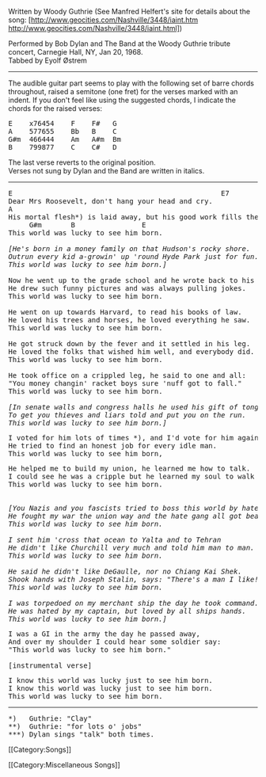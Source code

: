 Written by Woody Guthrie (See Manfred Helfert's site for details about
the song: [http://www.geocities.com/Nashville/3448/iaint.htm http://www.geocities.com/Nashville/3448/iaint.html])<br>

Performed by Bob Dylan and The Band at the Woody Guthrie tribute
concert, Carnegie Hall, NY, Jan 20, 1968.<br>
Tabbed by Eyolf Østrem

----
The audible guitar part seems to play with the following set of barre
chords throughout, raised a semitone (one fret) for the verses marked
with an indent. If you don't feel like using the suggested chords, I
indicate the chords for the raised verses:

<pre class="chords">
E    x76454    F    F#   G
A    577655    Bb   B    C
G#m  466444    Am   A#m  Bm
B    799877    C    C#   D
</pre>

The last verse reverts to the original position.<br>
Verses not sung by Dylan and the Band are written in italics.

----
<pre class="verse">
E                                                  E7
Dear Mrs Roosevelt, don't hang your head and cry.
A                                                            E
His mortal flesh*) is laid away, but his good work fills the sky.
     G#m       B                E
This world was lucky to see him born.
<em>
[He's born in a money family on that Hudson's rocky shore.
Outrun every kid a-growin' up 'round Hyde Park just for fun.
This world was lucky to see him born.]</em>

Now he went up to the grade school and he wrote back to his folks.
He drew such funny pictures and was always pulling jokes.
This world was lucky to see him born.

He went on up towards Harvard, to read his books of law.
He loved his trees and horses, he loved everything he saw.
This world was lucky to see him born.

He got struck down by the fever and it settled in his leg.
He loved the folks that wished him well, and everybody did.
This world was lucky to see him born.

He took office on a crippled leg, he said to one and all:
"You money changin' racket boys sure 'nuff got to fall."
This world was lucky to see him born.
<em>
[In senate walls and congress halls he used his gift of tongue
To get you thieves and liars told and put you on the run.
This world was lucky to see him born.]</em>
</pre>

<pre class="bridge">
I voted for him lots of times *), and I'd vote for him again.
He tried to find an honest job for every idle man.
This world was lucky to see him born,
</pre>

<pre class="bridge2">
He helped me to build my union, he learned me how to talk.
I could see he was a cripple but he learned my soul to walk ***).
This world was lucky to see him born.

<em>
[You Nazis and you fascists tried to boss this world by hate.
He fought my war the union way and the hate gang all got beat.
This world was lucky to see him born.

I sent him 'cross that ocean to Yalta and to Tehran
He didn't like Churchill very much and told him man to man.
This world was lucky to see him born.

He said he didn't like DeGaulle, nor no Chiang Kai Shek.
Shook hands with Joseph Stalin, says: "There's a man I like!"
This world was lucky to see him born.

I was torpedoed on my merchant ship the day he took command.
He was hated by my captain, but loved by all ships hands.
This world was lucky to see him born.]</em>
</pre>

<pre class="bridge3">
I was a GI in the army the day he passed away,
And over my shoulder I could hear some soldier say:
"This world was lucky to see him born."

[instrumental verse]
</pre>

<pre class="verse">
I know this world was lucky just to see him born.
I know this world was lucky just to see him born.
This world was lucky to see him born.
</pre>

----
<pre class="verse">
*)   Guthrie: "Clay"
**)  Guthrie: "for lots o' jobs"
***) Dylan sings "talk" both times.
</pre>

[[Category:Songs]]

[[Category:Miscellaneous Songs]]